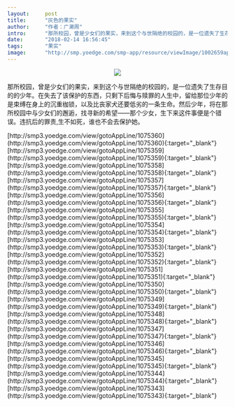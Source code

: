 ```yaml
---
layout:     post
title:      "灰色的果实"
author:     "作者：广濑周"
intro:      "那所校园，曾是少女们的果实，来到这个与世隔绝的校园的，是一位遗失了生存目的的少年。在失去了该保护的东西，只剩下后悔与赎罪的人生中，留给那位少年的是束缚在身上的沉重枷锁，以及比丧家犬还要低劣的一条生命。然后少年，将在那所校园中与少女们的邂逅，找寻新的希望——那个少女，生下来这件事便是个错误。违抗后的罪责,生不如死，谁也不会去保护她。"
date:       "2018-02-14 16:56:45"
tags:       "果实"
image:      "http://smp.yoedge.com/smp-app/resource/viewImage/1002659appline.png"
---
```

<div style="text-align: center">
<p><img src="http://smp.yoedge.com/smp-app/resource/viewImage/1002659appline.png"/></p>
</div>
<p class="post-meta">
<span>那所校园，曾是少女们的果实，来到这个与世隔绝的校园的，是一位遗失了生存目的的少年。在失去了该保护的东西，只剩下后悔与赎罪的人生中，留给那位少年的是束缚在身上的沉重枷锁，以及比丧家犬还要低劣的一条生命。然后少年，将在那所校园中与少女们的邂逅，找寻新的希望——那个少女，生下来这件事便是个错误。违抗后的罪责,生不如死，谁也不会去保护她。</span>
</p>
[http://smp3.yoedge.com/view/gotoAppLine/1075360](http://smp3.yoedge.com/view/gotoAppLine/1075360){:target="_blank"}
[http://smp3.yoedge.com/view/gotoAppLine/1075359](http://smp3.yoedge.com/view/gotoAppLine/1075359){:target="_blank"}
[http://smp3.yoedge.com/view/gotoAppLine/1075358](http://smp3.yoedge.com/view/gotoAppLine/1075358){:target="_blank"}
[http://smp3.yoedge.com/view/gotoAppLine/1075357](http://smp3.yoedge.com/view/gotoAppLine/1075357){:target="_blank"}
[http://smp3.yoedge.com/view/gotoAppLine/1075356](http://smp3.yoedge.com/view/gotoAppLine/1075356){:target="_blank"}
[http://smp3.yoedge.com/view/gotoAppLine/1075355](http://smp3.yoedge.com/view/gotoAppLine/1075355){:target="_blank"}
[http://smp3.yoedge.com/view/gotoAppLine/1075354](http://smp3.yoedge.com/view/gotoAppLine/1075354){:target="_blank"}
[http://smp3.yoedge.com/view/gotoAppLine/1075353](http://smp3.yoedge.com/view/gotoAppLine/1075353){:target="_blank"}
[http://smp3.yoedge.com/view/gotoAppLine/1075352](http://smp3.yoedge.com/view/gotoAppLine/1075352){:target="_blank"}
[http://smp3.yoedge.com/view/gotoAppLine/1075351](http://smp3.yoedge.com/view/gotoAppLine/1075351){:target="_blank"}
[http://smp3.yoedge.com/view/gotoAppLine/1075350](http://smp3.yoedge.com/view/gotoAppLine/1075350){:target="_blank"}
[http://smp3.yoedge.com/view/gotoAppLine/1075349](http://smp3.yoedge.com/view/gotoAppLine/1075349){:target="_blank"}
[http://smp3.yoedge.com/view/gotoAppLine/1075348](http://smp3.yoedge.com/view/gotoAppLine/1075348){:target="_blank"}
[http://smp3.yoedge.com/view/gotoAppLine/1075347](http://smp3.yoedge.com/view/gotoAppLine/1075347){:target="_blank"}
[http://smp3.yoedge.com/view/gotoAppLine/1075346](http://smp3.yoedge.com/view/gotoAppLine/1075346){:target="_blank"}
[http://smp3.yoedge.com/view/gotoAppLine/1075345](http://smp3.yoedge.com/view/gotoAppLine/1075345){:target="_blank"}
[http://smp3.yoedge.com/view/gotoAppLine/1075344](http://smp3.yoedge.com/view/gotoAppLine/1075344){:target="_blank"}
[http://smp3.yoedge.com/view/gotoAppLine/1075343](http://smp3.yoedge.com/view/gotoAppLine/1075343){:target="_blank"}


